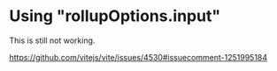 # Using "rollupOptions.input"

This is still not working.

https://github.com/vitejs/vite/issues/4530#issuecomment-1251995184
